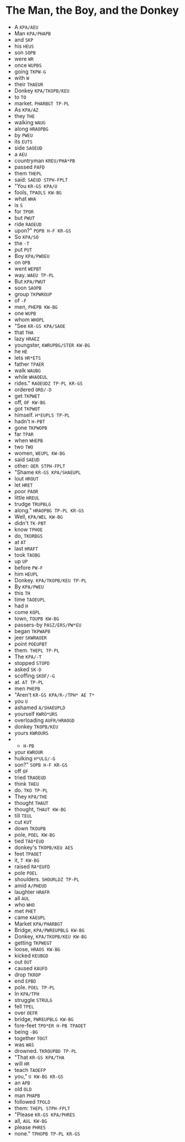 # The Man, the Boy, and the Donkey

* A `KPA/AEU`
* Man `KPA/PHAPB`
* and `SKP`
* his `HEUS`
* son `SOPB`
* were `WR`
* once `WUPBS`
* going `TKPW-G`
* with `W`
* their `THAEUR`
* Donkey `KPA/TKOPB/KEU`
* to `TO`
* market. `PHARBGT TP-PL`
* As `KPA/AZ`
* they `THE`
* walking `WAUG`
* along `HRAOPBG`
* by `PWEU`
* its `EUTS`
* side `SAOEUD`
* a `AEU`
* countryman `KREU/PHA*PB`
* passed `PAFD`
* them `THEPL`
* said: `SAEUD STPH-FPLT`
* "You `KR-GS KPA/U`
* fools, `TPAOLS KW-BG`
* what `WHA`
* is `S`
* for `TPOR`
* but `PWUT`
* ride `RAOEUD`
* upon?" `POPB H-F KR-GS`
* So `KPA/SO`
* the `-T`
* put `PUT`
* Boy `KPA/PWOEU`
* on `OPB`
* went `WEPBT`
* way. `WAEU TP-PL`
* But `KPA/PWUT`
* soon `SAOPB`
* group `TKPWROUP`
* of `-F`
* men, `PHEPB KW-BG`
* one `WUPB`
* whom `WHOPL`
* "See `KR-GS KPA/SAOE`
* that `THA`
* lazy `HRAEZ`
* youngster, `KWRUPBG/STER KW-BG`
* he `HE`
* lets `HR*ETS`
* father `TPAER`
* walk `WAUBG`
* while `WHAOEUL`
* rides." `RAOEUDZ TP-PL KR-GS`
* ordered `ORD/-D`
* get `TKPWET`
* off, `OF KW-BG`
* got `TKPWOT`
* himself. `H*EUPLS TP-PL`
* hadn't `H-PBT`
* gone `TKPWOPB`
* far `TPAR`
* when `WHEPB`
* two `TWO`
* women, `WEUPL KW-BG`
* said `SAEUD`
* other: `OER STPH-FPLT`
* "Shame `KR-GS KPA/SHAEUPL`
* lout `HROUT`
* let `HRET`
* poor `PAOR`
* little `HREUL`
* trudge `TRUPBLG`
* along." `HRAOPBG TP-PL KR-GS`
* Well, `KPA/WEL KW-BG`
* didn't `TK-PBT`
* know `TPHOE`
* do, `TKORBGS`
* at `AT`
* last `HRAFT`
* took `TAOBG`
* up `UP`
* before `PW-F`
* him `HEUPL`
* Donkey. `KPA/TKOPB/KEU TP-PL`
* By `KPA/PWEU`
* this `TH`
* time `TAOEUPL`
* had `H`
* come `KOPL`
* town, `TOUPB KW-BG`
* passers-by `PASZ/ERS/PW*EU`
* began `TKPWAPB`
* jeer `SKWRAOER`
* point `POEUPBT`
* them. `THEPL TP-PL`
* The `KPA/-T`
* stopped `STOPD`
* asked `SK-D`
* scoffing `SKOF/-G`
* at. `AT TP-PL`
* men `PHEPB`
* "Aren't `KR-GS KPA/R-/TPH* AE T*`
* you `U`
* ashamed `A/SHAEUPLD`
* yourself `KWRO*URS`
* overloading `AUFR/HRAOGD`
* donkey `TKOPB/KEU`
* yours `KWROURS`
* - `H-PB`
* your `KWROUR`
* hulking `H*ULG/-G`
* son?" `SOPB H-F KR-GS`
* off `OF`
* tried `TRAOEUD`
* think `THEU`
* do. `TKO TP-PL`
* They `KPA/THE`
* thought `THAUT`
* thought, `THAUT KW-BG`
* till `TEUL`
* cut `KUT`
* down `TKOUPB`
* pole, `POEL KW-BG`
* tied `TAO*EUD`
* donkey's `TKOPB/KEU AES`
* feet `TPAOET`
* it, `T KW-BG`
* raised `RA*EUFD`
* pole `POEL`
* shoulders. `SHOURLDZ TP-PL`
* amid `A/PHEUD`
* laughter `HRAFR`
* all `AUL`
* who `WHO`
* met `PHET`
* came `KAEUPL`
* Market `KPA/PHARBGT`
* Bridge, `KPA/PWREUPBLG KW-BG`
* Donkey, `KPA/TKOPB/KEU KW-BG`
* getting `TKPWEGT`
* loose, `HRAOS KW-BG`
* kicked `KEUBGD`
* out `OUT`
* caused `KAUFD`
* drop `TKROP`
* end `EPBD`
* pole. `POEL TP-PL`
* In `KPA/TPH`
* struggle `STRULG`
* fell `TPEL`
* over `OEFR`
* bridge, `PWREUPBLG KW-BG`
* fore-feet `TPO*ER H-PB TPAOET`
* being `-BG`
* together `TOGT`
* was `WAS`
* drowned. `TKROUPBD TP-PL`
* "That `KR-GS KPA/THA`
* will `HR`
* teach `TAOEFP`
* you," `U KW-BG KR-GS`
* an `APB`
* old `OLD`
* man `PHAPB`
* followed `TPOLD`
* them: `THEPL STPH-FPLT`
* "Please `KR-GS KPA/PHRES`
* all, `AUL KW-BG`
* please `PHRES`
* none." `TPHOPB TP-PL KR-GS`
